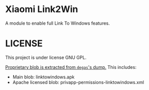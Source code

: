 # Xiaomi Link2Win

A module to enable full Link To Windows features.

# LICENSE

This project is under license GNU GPL.

[Proprietary blob is extracted from `degas`'s dump.](https://dumps.tadiphone.dev/dumps/xiaomi/degas/-/blob/missi_phone_eea_only64-user-14-UP1A.231005.007-V816.0.11.0.UNEEUXM-release-keys/product/priv-app/linktowindows/linktowindows.apk) This includes:
- Main blob: linktowindows.apk
- Apache licensed blob: privapp-permissions-linktowindows.xml